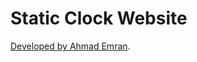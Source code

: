 # Static Clock Website

[Developed by Ahmad Emran](https://codepen.io/ahmadbassamemran/pen/WdKQyx).

